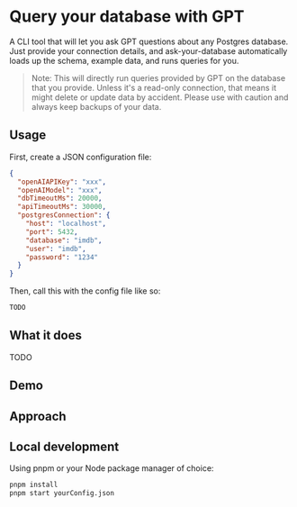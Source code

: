 # Query your database with GPT

A CLI tool that will let you ask GPT questions about any Postgres database. Just provide your connection details, and ask-your-database automatically loads up the schema, example data, and runs queries for you.

> Note: This will directly run queries provided by GPT on the database that you provide. Unless it's a read-only connection, that means it might delete or update data by accident. Please use with caution and always keep backups of your data.

## Usage

First, create a JSON configuration file:

```json
{
  "openAIAPIKey": "xxx",
  "openAIModel": "xxx",
  "dbTimeoutMs": 20000,
  "apiTimeoutMs": 30000,
  "postgresConnection": {
    "host": "localhost",
    "port": 5432,
    "database": "imdb",
    "user": "imdb",
    "password": "1234"
  }
}
```

Then, call this with the config file like so:

```sh
TODO
```

## What it does

TODO

## Demo

## Approach

## Local development

Using pnpm or your Node package manager of choice:

```sh
pnpm install
pnpm start yourConfig.json
```
